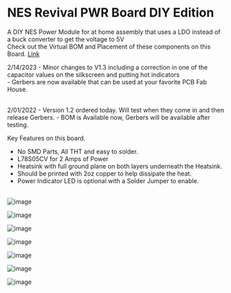 # NES Revival PWR Board DIY Edition

A DIY NES Power Module for at home assembly that uses a LDO instead of a buck converter to get the voltage to 5V <br>
Check out the Virtual BOM and Placement of these components on this Board.
[Link](https://htmlpreview.github.io/?https://github.com/ShawMerlin/NES-Power-Module-Redesign/blob/main/Classic%20RCA%20DIY%20THT%20Edition/Virtual%20BOM%20-%20NES_PowerBoard_LDO_THT_RCA_V1.3.html)

2/14/2023 - Minor changes to V1.3 including a correction in one of the capacitor values on the silkscreen and putting hot indicators <br>
          - Gerbers are now available that can be used at your favorite PCB Fab House. <br> <br>


2/01/2022 - Version 1.2 ordered today.  Will test when they come in and then release Gerbers.
          - BOM is Available now, Gerbers will be available after testing.

Key Features on this board. <br>
- No SMD Parts, All THT and easy to solder. <br>
- L78S05CV for 2 Amps of Power <br>
- Heatsink with full ground plane on both layers underneath the Heatsink. <br>
- Should be printed with 2oz copper to help dissipate the heat. <br>
- Power Indicator LED is optional with a Solder Jumper to enable. <br> <br>



![image](https://user-images.githubusercontent.com/70423454/218863113-a1dd5af9-ebe8-4bd0-baba-259bd90e63b2.png)

![image](https://user-images.githubusercontent.com/70423454/218920131-dc49eb1d-dcf1-4ee1-a7af-7ca0c617cf1e.png)

![image](https://user-images.githubusercontent.com/70423454/218920200-51cc5b2e-24f7-41b8-8623-422e9ee802cf.png)

![image](https://user-images.githubusercontent.com/70423454/218920315-61a6ed7b-308e-4c10-8fe1-b9cb5a5977fb.png)

![image](https://user-images.githubusercontent.com/70423454/218920410-8a4f07de-f8c2-4d8f-905d-61d968d07b9a.png)

![image](https://user-images.githubusercontent.com/70423454/218920476-10da06f9-c76c-471b-81fd-98b1ce956856.png)

![image](https://user-images.githubusercontent.com/70423454/218920540-a46804dd-c26c-469e-8a60-57337d13285f.png)
